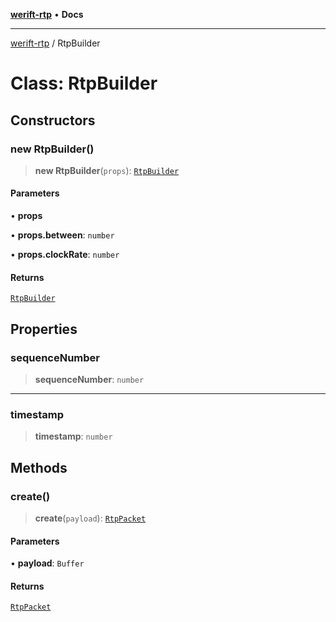 [**werift-rtp**](../README.md) • **Docs**

***

[werift-rtp](../globals.md) / RtpBuilder

# Class: RtpBuilder

## Constructors

### new RtpBuilder()

> **new RtpBuilder**(`props`): [`RtpBuilder`](RtpBuilder.md)

#### Parameters

• **props**

• **props.between**: `number`

• **props.clockRate**: `number`

#### Returns

[`RtpBuilder`](RtpBuilder.md)

## Properties

### sequenceNumber

> **sequenceNumber**: `number`

***

### timestamp

> **timestamp**: `number`

## Methods

### create()

> **create**(`payload`): [`RtpPacket`](RtpPacket.md)

#### Parameters

• **payload**: `Buffer`

#### Returns

[`RtpPacket`](RtpPacket.md)
